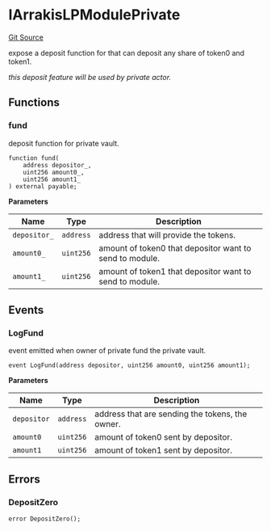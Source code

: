 # IArrakisLPModulePrivate
[Git Source](https://github.com/ArrakisFinance/arrakis-modular/blob/4485c572ded3a830c181fa38ceaac13efe8eb7f1/src/interfaces/IArrakisLPModulePrivate.sol)

expose a deposit function for that can
deposit any share of token0 and token1.

*this deposit feature will be used by
private actor.*


## Functions
### fund

deposit function for private vault.


```solidity
function fund(
    address depositor_,
    uint256 amount0_,
    uint256 amount1_
) external payable;
```
**Parameters**

|Name|Type|Description|
|----|----|-----------|
|`depositor_`|`address`|address that will provide the tokens.|
|`amount0_`|`uint256`|amount of token0 that depositor want to send to module.|
|`amount1_`|`uint256`|amount of token1 that depositor want to send to module.|


## Events
### LogFund
event emitted when owner of private fund the private vault.


```solidity
event LogFund(address depositor, uint256 amount0, uint256 amount1);
```

**Parameters**

|Name|Type|Description|
|----|----|-----------|
|`depositor`|`address`|address that are sending the tokens, the owner.|
|`amount0`|`uint256`|amount of token0 sent by depositor.|
|`amount1`|`uint256`|amount of token1 sent by depositor.|

## Errors
### DepositZero

```solidity
error DepositZero();
```

